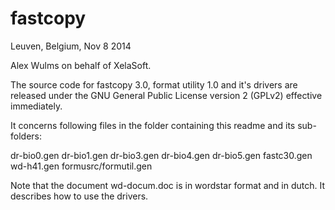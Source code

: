 fastcopy
========

Leuven, Belgium, Nov 8 2014

Alex Wulms on behalf of XelaSoft.

The source code for fastcopy 3.0, format utility 1.0 and it's drivers are
released under the GNU General Public License version 2 (GPLv2) effective
immediately.

It concerns following files in the folder containing this readme and its
sub-folders:

dr-bio0.gen
dr-bio1.gen
dr-bio3.gen
dr-bio4.gen
dr-bio5.gen
fastc30.gen
wd-h41.gen
formusrc/formutil.gen

Note that the document wd-docum.doc is in wordstar format and in dutch. It describes how
to use the drivers.
